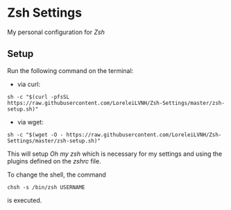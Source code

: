 # Zsh Settings
My personal configuration for _Zsh_
## Setup
Run the following command on the terminal:
- via curl:
```shell
sh -c "$(curl -pfsSL https://raw.githubusercontent.com/LoreleiLVNH/Zsh-Settings/master/zsh-setup.sh)"
```
- via wget:
```shell
sh -c "$(wget -O - https://raw.githubusercontent.com/LoreleiLVNH/Zsh-Settings/master/zsh-setup.sh)"
```
This will setup _Oh my zsh_ which is necessary for my settings and using the plugins defined on the _zshrc_ file.

To change the shell, the command
```shell
chsh -s /bin/zsh USERNAME
```
is executed.
